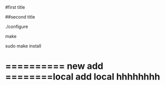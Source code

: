 #first title

##second title

./configure

make

sudo make install

==========
new add
========local add
local hhhhhhhh
=======

